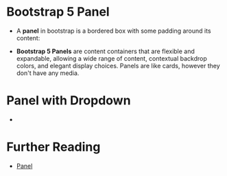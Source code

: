 # Bootstrap 5 Panel
* A __panel__ in bootstrap is a bordered box with some padding around its content:

* __Bootstrap 5 Panels__ are content containers that are flexible and expandable, allowing a wide range of content, contextual backdrop colors, and elegant display choices. Panels are like cards, however they don't have any media.

# Panel with Dropdown
* 

# Further Reading
- [Panel](https://www.devwares.com/docs/contrast/javascript/components/panels/#:~:text=Bootstrap%205%20Panels%20are%20content,don't%20have%20any%20media.)